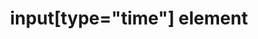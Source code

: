 ---
{
  "title": "input[type=\"time\"] element",
  "description": "",
  "category": "html",
  "keywords": "input[type=\"time\"] element",
  "last_test_date": "2018-07-21",
  "test_results_url": "https://a11ysupport.io/tech/html/input(type-time)_element",
  "test_url": "https://a11ysupport.io/tech/html/input(type-time)_element",
  "notes_by_num": {
    "1": "Didn't convey its name",
    "2": "Didn't convey its role",
    "3": "Didn't allow data entry",
    "4": "Didn't support the date picker widget and native controls",
    "5": "Basic html time input test: unable to change the value without using the date picker widget",
    "6": "Didn't convey the current value",
    "7": "Didn't convey changes in value"
  },
  "stats": {
    "dragon_win": {
      "chrome": {
        "77": "u #1 #2 #3 #4"
      }
    },
    "jaws": {
      "chrome": {
        "92": "a"
      },
      "edge": {
        "92": "a"
      },
      "ie": {
        "11": "y"
      },
      "firefox": {
        "80": "a"
      }
    },
    "narrator": {
      "edge": {
        "85": "a #5"
      }
    },
    "nvda": {
      "chrome": {
        "92": "a"
      },
      "edge": {
        "92": "a"
      },
      "firefox": {
        "80": "a"
      }
    },
    "talkback": {
      "and_chr": {
        "85": "a #6 #7"
      }
    },
    "va_and": {
      "and_chr": {
        "77": "y"
      }
    },
    "vo_ios": {
      "ios_saf": {
        "14.0": "a #7"
      }
    },
    "vo_macos": {
      "safari": {
        "14.0": "a"
      }
    },
    "orca": {
      "firefox": {
        "80": "a"
      }
    },
    "vc_ios": {
      "ios_saf": {
        "13.1": "y"
      }
    },
    "vc_macos": {
      "safari": {
        "13.0.2": "y"
      }
    },
    "wsr": {
      "chrome": {
        "77": "a #3"
      }
    }
  },
  "links": {
    "WHATWG HTML spec for input[type=\"time\"]": "https://html.spec.whatwg.org/multipage/input.html#time-state-(type=time)",
    "HTML AAM for the input[type=\"time\"]": "https://w3c.github.io/html-aam/#el-input-time"
  }
}
---